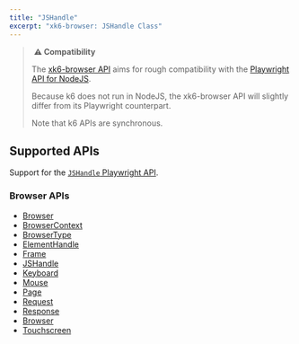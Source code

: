 ```yaml
---
title: "JSHandle"
excerpt: "xk6-browser: JSHandle Class"
---
```


> ️ **️⚠️ Compatibility**
> 
> The [xk6-browser API](/javascript-api/k6-x-browser/) aims for rough compatibility with the [Playwright API for NodeJS](https://playwright.dev/docs/api/class-playwright). 
> 
> Because k6 does not run in NodeJS, the xk6-browser API will slightly differ from its Playwright counterpart.
> 
> Note that k6 APIs are synchronous.

## Supported APIs

Support for the [`JSHandle` Playwright API](https://playwright.dev/docs/api/class-jshandle/).

### Browser APIs

<Glossary>

-  [Browser](/javascript-api/k6-x-browser/browser/)
-  [BrowserContext](/javascript-api/k6-x-browser/browsercontext/)
-  [BrowserType](/javascript-api/k6-x-browser/browsertype/)
-  [ElementHandle](/javascript-api/k6-x-browser/elementhandle/)
-  [Frame](/javascript-api/k6-x-browser/frame/)
-  [JSHandle](/javascript-api/k6-x-browser/jshandle)
-  [Keyboard](/javascript-api/k6-x-browser/keyboard)
-  [Mouse](/javascript-api/k6-x-browser/mouse/)
-  [Page](/javascript-api/k6-x-browser/page/)
-  [Request](/javascript-api/k6-x-browser/request/)
-  [Response](/javascript-api/k6-x-browser/response/)
-  [Browser](/javascript-api/k6-x-browser/browser/)
-  [Touchscreen](/javascript-api/k6-x-browser/touchscreen/)

</Glossary>